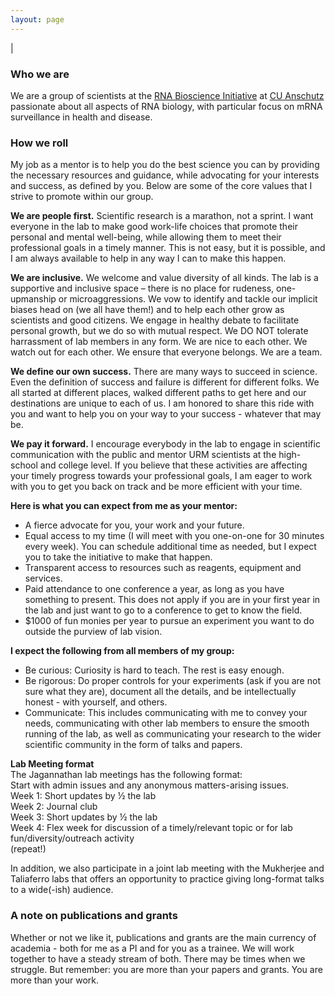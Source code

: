 ```yaml
---
layout: page
---
```

|

### Who we are
We are a group of scientists at the [RNA Bioscience Initiative](http://www.ucdenver.edu/academics/colleges/medicalschool/programs/rna/Pages/RNA-Bioscience.aspx) at [CU Anschutz](http://www.ucdenver.edu/anschutz/Pages/landing.aspx) passionate about all aspects of RNA biology, with particular focus on mRNA surveillance in health and disease. 

### How we roll
My job as a mentor is to help you do the best science you can by providing the necessary resources and guidance, while advocating for your interests and success, as defined by you. Below are some of the core values that I strive to promote within our group.  

**We are people first.** Scientific research is a marathon, not a sprint. I want everyone in the lab to make good work-life choices that promote their personal and mental well-being, while allowing them to meet their professional goals in a timely manner. This is not easy, but it is possible, and I am always available to help in any way I can to make this happen.     

**We are inclusive.** We welcome and value diversity of all kinds. The lab is a supportive and inclusive space – there is no place for rudeness, one-upmanship or microaggressions. We vow to identify and tackle our implicit biases head on (we all have them!) and to help each other grow as scientists and good citizens. We engage in healthy debate to facilitate personal growth, but we do so with mutual respect. We DO NOT tolerate harrassment of lab members in any form. We are nice to each other. We watch out for each other. We ensure that everyone belongs. We are a team.  

**We define our own success.** There are many ways to succeed in science. Even the definition of success and failure is different for different folks. We all started at different places, walked different paths to get here and our destinations are unique to each of us. I am honored to share this ride with you and want to help you on your way to your success - whatever that may be.   

**We pay it forward.** I encourage everybody in the lab to engage in scientific communication with the public and mentor URM scientists at the high-school and college level. If you believe that these activities are affecting your timely progress towards your professional goals, I am eager to work with you to get you back on track and be more efficient with your time.  

**Here is what you can expect from me as your mentor:**  
* A fierce advocate for you, your work and your future.   
* Equal access to my time (I will meet with you one-on-one for 30 minutes every week). You can schedule additional time as needed, but I expect you to take the initiative to make that happen. 
*	Transparent access to resources such as reagents, equipment and services. 
*	Paid attendance to one conference a year, as long as you have something to present. This does not apply if you are in your first year in the lab and just want to go to a conference to get to know the field.  
*	$1000 of fun monies per year to pursue an experiment you want to do outside the purview of lab vision.  

**I expect the following from all members of my group:**    
* Be curious: Curiosity is hard to teach. The rest is easy enough.  
* Be rigorous: Do proper controls for your experiments (ask if you are not sure what they are), document all the details, and be intellectually honest - with yourself, and others. 
* Communicate: This includes communicating with me to convey your needs, communicating with other lab members to ensure the smooth running of the lab, as well as communicating your research to the wider scientific community in the form of talks and papers.  

**Lab Meeting format**  
The Jagannathan lab meetings has the following format:  
Start with admin issues and any anonymous matters-arising issues.   
Week 1: Short updates by ½ the lab   
Week 2: Journal club  
Week 3: Short updates by ½ the lab  
Week 4: Flex week for discussion of a timely/relevant topic or for lab fun/diversity/outreach activity   
(repeat!)  

In addition, we also participate in a joint lab meeting with the Mukherjee and Taliaferro labs that offers an opportunity to practice giving long-format talks to a wide(-ish) audience. 

### A note on publications and grants  
Whether or not we like it, publications and grants are the main currency of academia - both for me as a PI and for you as a trainee. We will work together to have a steady stream of both. There may be times when we struggle. But remember: you are more than your papers and grants. You are more than your work. 
